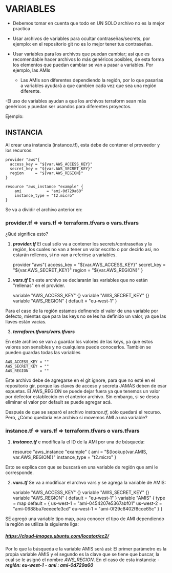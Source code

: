 #                VARIABLES

- Debemos tomar en cuenta que todo en UN SOLO archivo no es la mejor practica

- Usar archivos de variables para ocultar contraseñas/secrets, por ejemplo: en el repositorio git no es lo mejor tener tus contraseñas.

- Usar variables para los archivos que puedan cambiar; así que es recomendable hacer archivos lo más genéricos posibles, de esta forma los elementos que puedan cambiar se van a pasar a variables.
Por ejemplo, las AMIs
    - Las AMIs son diferentes dependiendo la región, por lo que pasarlas a variables ayudará a que cambien cada vez que sea una región diferente.

-El uso de variables ayudan a que los archivos terraform sean más genéricos y puedan ser usandos para diferentes proyectos.

Ejemplo:

##                      INSTANCIA

Al crear una instancia (instance.tf), esta debe de contener el proveedor y los recursos.

    provider "aws"{
      access_key = "${var.AWS_ACCESS_KEY}"
      secret_key = "${var.AWS_SECRET_KEY}"
      region     = "${var.AWS_REGION}"
    }

    resource "aws_instance "example" {
        ami           = "ami-0d729a60"
        instance_type = "t2.micro"
    }

Se va a dividir el archivo anterior en: 

###        provider.tf => vars.tf => terraform.tfvars o vars.tfvars

¿Qué significa esto?

1. ***provider.tf***
El cual sólo va a contener los secrets/contraseñas y la región, los cuales no van a tener un valor escrito o por decirlo así, no estarán rellenos, si no van a referirse a variables.

    provider "aws"{
      access_key = "${var.AWS_ACCESS_KEY}"
      secret_key = "${var.AWS_SECRET_KEY}"
      region     = "${var.AWS_REGION}"
    }

2. ***vars.tf***
En este archivo se declararán las variables que no están "rellenas" en el provider.

    variable "AWS_ACCESS_KEY" {}
    variable "AWS_SECRET_KEY" {}
    variable "AWS_REGION" {
        default = "eu-west-1"
    }

Para el caso de la región estamos definendo el valor de una variable por defecto, mientas que para las keys no se les ha definido un valor, ya que las llaves están vacías.

3. ***terraform.tfvars/vars.tfvars***

En este archivo se van a guardar los valores de las keys, ya que estos valores son sensibles y no cualquiera puede conocerlos. También se pueden guardas todas las variables

    AWS_ACCESS_KEY = ""
    AWS_SECRET_KEY = ""
    AWS_REGION     = ""

Este archivo debe de agregarse en el git ignore, para que no esté en el repositorio gir, porque las claves de acceso y secreta JAMÁS deben de esar expuetas.
El AWS_REGION se puede dejar fuera ya que tenemos un valor por defector establecido en el anterior archivo. Sin embargo, si se desea eliminar el valor por default se puede agregar acá.

Después de que se separó el archivo *instance.tf*, sólo quedará el recurso. Pero, ¿Cómo quedaría ese archivo si movemos AMI a una variable?

###        instance.tf => vars.tf => terraform.tfvars o vars.tfvars

1.  ***instance.tf***
e modifica la el ID de la AMI por una de búsqueda:

    resource "aws_instance "example" {
        ami           = "${lookup(var.AMIS, var.AWS_REGION)}"
        instance_type = "t2.micro"
    }

Esto se explica con que se buscará en una variable de región que ami le corresponde.

2. ***vars.tf***
Se va a modificar el archvo vars y se agrega la variable de AMIS:

    variable "AWS_ACCESS_KEY" {}
    variable "AWS_SECRET_KEY" {}
    variable "AWS_REGION" {
        default = "eu-west-1"
    }
    variable "AMIS" {
        type    = map
        default = {
          us-west-1 = "ami-0454207e5367abf01"
          us-west-2 = "ami-0688ba7eeeeefe3cd"
          eu-west-1 = "ami-0f29c8402f8cce65c"
        }
    }

SE agregó una variable tipo map, para conocer el tipo de AMI dependiendo la región se utiliza la siguiente liga: 
#####       https://cloud-images.ubuntu.com/locator/ec2/

Por lo que la búsqueda e la variable AMIS será así:
El primer parámetro es la propia variable AMIS y el segundo es la clave que se tiene que buscar, la cual se le asignó el nombre *AWS_REGION*.
En el caso de esta instancia:
            - ***región: eu-west-1***
            - ***ami : ami-0d729a60***
